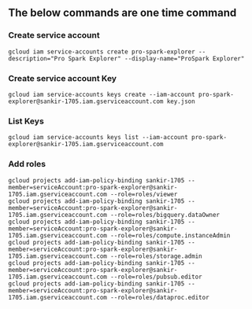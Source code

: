 ## The below commands are one time command
### Create service account
`gcloud iam service-accounts create pro-spark-explorer --description="Pro Spark Explorer" --display-name="ProSpark Explorer"`
### Create service account Key 
`gcloud iam service-accounts keys create --iam-account pro-spark-explorer@sankir-1705.iam.gserviceaccount.com key.json`

### List Keys
`gcloud iam service-accounts keys list --iam-account pro-spark-explorer@sankir-1705.iam.gserviceaccount.com`

### Add roles
```ssh
gcloud projects add-iam-policy-binding sankir-1705 --member=serviceAccount:pro-spark-explorer@sankir-1705.iam.gserviceaccount.com --role=roles/viewer
gcloud projects add-iam-policy-binding sankir-1705 --member=serviceAccount:pro-spark-explorer@sankir-1705.iam.gserviceaccount.com --role=roles/bigquery.dataOwner
gcloud projects add-iam-policy-binding sankir-1705 --member=serviceAccount:pro-spark-explorer@sankir-1705.iam.gserviceaccount.com --role=roles/compute.instanceAdmin
gcloud projects add-iam-policy-binding sankir-1705 --member=serviceAccount:pro-spark-explorer@sankir-1705.iam.gserviceaccount.com --role=roles/storage.admin
gcloud projects add-iam-policy-binding sankir-1705 --member=serviceAccount:pro-spark-explorer@sankir-1705.iam.gserviceaccount.com --role=roles/pubsub.editor
gcloud projects add-iam-policy-binding sankir-1705 --member=serviceAccount:pro-spark-explorer@sankir-1705.iam.gserviceaccount.com --role=roles/dataproc.editor
```